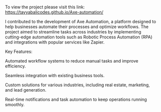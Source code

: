 To view the project please visit this link: https://tayyabalicodes.github.io/Axe-automation/

I contributed to the development of Axe Automation, a platform designed to help businesses automate their processes and optimize workflows. The project aimed to streamline tasks across industries by implementing cutting-edge automation tools such as Robotic Process Automation (RPA) and integrations with popular services like Zapier.

Key Features:

Automated workflow systems to reduce manual tasks and improve efficiency.

Seamless integration with existing business tools.

Custom solutions for various industries, including real estate, marketing, and lead generation.

Real-time notifications and task automation to keep operations running smoothly.

